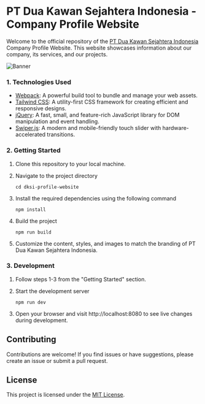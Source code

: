 # PT Dua Kawan Sejahtera Indonesia - Company Profile Website

Welcome to the official repository of the [PT Dua Kawan Sejahtera Indonesia](https://dksi.co.id/) Company Profile
Website. This website showcases information about our company, its services, and our projects.

![Banner](https://i.imgur.com/EVnTaXv.png)

### 1. Technologies Used

- [Webpack](https://webpack.js.org/): A powerful build tool to bundle and manage your web assets.
- [Tailwind CSS](https://tailwindcss.com/): A utility-first CSS framework for creating efficient and responsive designs.
- [jQuery](https://jquery.com/): A fast, small, and feature-rich JavaScript library for DOM manipulation and event
  handling.
- [Swiper.js](https://swiperjs.com/): A modern and mobile-friendly touch slider with hardware-accelerated transitions.

### 2. Getting Started

1. Clone this repository to your local machine.
2. Navigate to the project directory

    ```shell
    cd dksi-profile-website
    ```
3. Install the required dependencies using the following command
    ```shell
    npm install
    ```
4. Build the project

    ```shell
    npm run build
    ```
5. Customize the content, styles, and images to match the branding of PT Dua Kawan Sejahtera Indonesia.

### 3. Development

1. Follow steps 1-3 from the "Getting Started" section.
2. Start the development server

   ```shell
   npm run dev
   ```
3. Open your browser and visit http://localhost:8080 to see live changes during development.

## Contributing

Contributions are welcome! If you find issues or have suggestions, please create an issue or submit a pull request.

## License

This project is licensed under the [MIT License](LICENSE).
